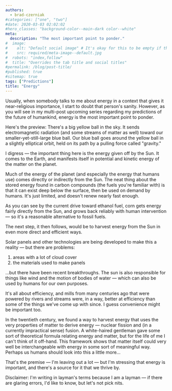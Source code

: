 ```yaml
---
authors:
  - brad-czerniak
#categories: ["one", "two"]
#date: 2020-03-03 02:02:02
#hero_classes: "background-color--main-dark color--white"
meta:
  description: "The most important point to ponder."
#  image:
#    alt: "Default social image" # It's okay for this to be empty if the image is decorative
#    src: required/meta-image--default.jpg
#  robots: "index,follow"
#  title: "Overrides the tab title and social titles"
#permalink: /blog/post-title/
#published: true
#sitemap: true
tags: ["Predictions"]
title: "Energy"
---
```


Usually, when somebody talks to me about energy in a context that gives it near-religious importance, I start to doubt that
person's sanity. However, as you will see in my multi-post upcoming series regarding my predictions of the future of humankind,
energy is the most important point to ponder.

Here's the preview: There's a big yellow ball in the sky. It sends electromagnetic radiation (and some streams of matter
as well) toward our smaller-yet-still-large blue ball. Our blue ball goes around the yellow ball in a slightly elliptical
orbit, held on its path by a pulling force called "gravity."

I digress — the important thing here is the energy given off by the Sun. It comes to the Earth, and manifests itself in
potential and kinetic energy of the matter on the planet.

Much of the energy of the planet (and especially the energy that humans use) comes directly or indirectly from the Sun.
The neat thing about the stored energy found in carbon compounds (the fuels you're familiar with) is that it can exist
deep below the surface, then be used on demand by humans. It's just limited, and doesn't renew nearly fast enough.

As you can see by the current drive toward ethanol fuel, corn gets energy fairly directly from the Sun, and grows back
reliably with human intervention — so it's a reasonable alternative to fossil fuels.

The next step, it then follows, would be to harvest energy from the Sun in even more direct and efficient ways.

Solar panels and other technologies are being developed to make this a reality — but there are problems:
  1. areas with a lot of cloud cover
  2. the materials used to make panels

…but there have been recent breakthroughs. The sun is also responsible for things like wind and the motion of bodies of
water — which can also be used by humans for our own purposes.

It's all about efficiency, and mills from many centuries ago that were powered by rivers and streams were, in a way, better
at efficiency than some of the things we've come up with since. I guess convenience might be important too.

In the twentieth century, we found a way to harvest energy that uses the very properties of matter to derive energy — nuclear
fission and (in a currently impractical sense) fusion. A white-haired gentleman gave some sort of theoretical formula relating
energy and matter, but for the life of me I can't think of it off-hand. This framework shows that matter itself could very
well be interchangeable with energy in some sort of meaningful way. Perhaps us humans should look into this a little more…

That's the premise — I'm leaving out a lot — but I'm stressing that energy is important, and there's a source for it that
we thrive by.

Disclaimer: I'm writing in layman's terms because I am a layman — if there are glaring errors, I'd like to know, but let's
not pick nits.
